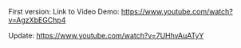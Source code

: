 First version: Link to Video Demo: https://www.youtube.com/watch?v=AgzXbEGChp4

Update: https://www.youtube.com/watch?v=7UHhvAuATyY
